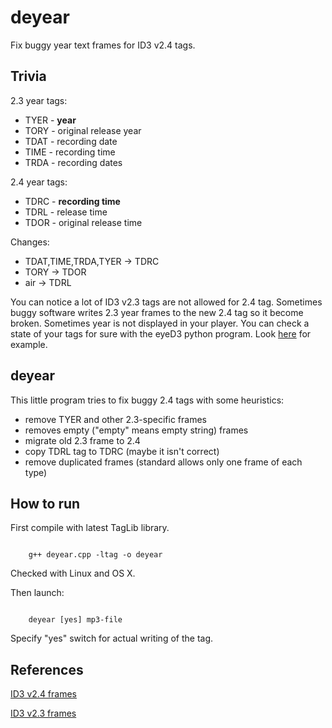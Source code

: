 deyear
=====

Fix buggy year text frames for ID3 v2.4 tags.

Trivia
------

2.3 year tags:

 * TYER - **year**
 * TORY - original release year
 * TDAT - recording date
 * TIME - recording time
 * TRDA - recording dates

2.4 year tags:

 * TDRC - **recording time**  
 * TDRL - release time
 * TDOR - original release time

Changes:

 * TDAT,TIME,TRDA,TYER -> TDRC
 * TORY -> TDOR
 * air -> TDRL

You can notice a lot of ID3 v2.3 tags are not allowed for 2.4 tag.
Sometimes buggy software writes 2.3 year frames to the new 2.4 tag
so it become broken. Sometimes year is not displayed in your player.
You can check a state of your tags for sure with the eyeD3 python program.
Look [here](https://bugs.launchpad.net/ubuntu/+source/audacity/+bug/794308) for example.

deyear
-----

This little program tries to fix buggy 2.4 tags with some heuristics:

 * remove TYER and other 2.3-specific frames
 * removes empty ("empty" means empty string) frames
 * migrate old 2.3 frame to 2.4
 * copy TDRL tag to TDRC (maybe it isn't correct)
 * remove duplicated frames (standard allows only one frame of each type)

How to run
------

First compile with latest TagLib library.

<code>
	g++ deyear.cpp -ltag -o deyear
</code>

Checked with Linux and OS X.

Then launch:

<code>
	deyear [yes] mp3-file
</code>

Specify "yes" switch for actual writing of the tag.


References
-------

[ID3 v2.4 frames](http://www.id3.org/id3v2.4.0-frames)

[ID3 v2.3 frames](http://www.id3.org/d3v2.3.0)
